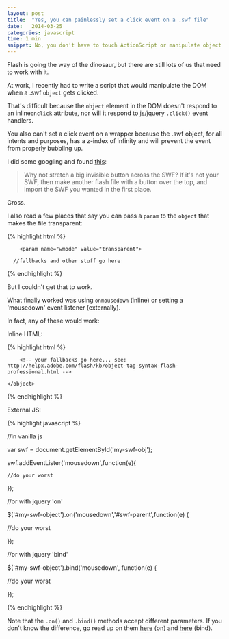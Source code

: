 ```yaml
---
layout: post
title:  "Yes, you can painlessly set a click event on a .swf file"
date:   2014-03-25
categories: javascript
time: 1 min
snippet: No, you don't have to touch ActionScript or manipulate object params in the DOM if you don't want to. Spoiler alert: 'mousedown', ftw.
---
```

Flash is going the way of the dinosaur, but there are still lots of us that need to work with it.

At work, I recently had to write a script that would manipulate the DOM when a .swf `object` gets clicked.

That's difficult because the `object` element in the DOM doesn't respond to an inline`onclick` attribute, nor will it respond to js/jquery `.click()` event handlers.

You also can't set a click event on a wrapper because the .swf object, for all intents and purposes, has a z-index of infinity and will prevent the event from properly bubbling up.

I did some googling and found [this](http://stackoverflow.com/questions/1927627/how-to-add-click-event-to-swf-file):

> Why not stretch a big invisible button across the SWF? If it's not your SWF, then make another flash file with a button over the top, and import the SWF you wanted in the first place.

Gross.

I also read a few places that say you can pass a `param` to the `object` that makes the file transparent:

{% highlight html %}

<object data="yourMovie.swf" type="application/x-shockwave-flash" width="740" height="103" id="menu" align="middle"><param name="allowScriptAccess" value="sameDomain">

        <param name="wmode" value="transparent">

      //fallbacks and other stuff go here
</object>


{% endhighlight %}

But I couldn't get that to work.

What finally worked was using `onmousedown` (inline) or setting a 'mousedown' event listener (externally).

In fact, any of these would work:

Inline HTML:

{% highlight html %}

<script>

    $(document).ready(function(){

        function awesomeFunction(){

            //do your worst

        }

    });

</script>

<body>
    <object onmousedown="awesomeFunction()" classid="clsid:d27cdb6e-ae6d-11cf-96b8-444553540000" width="550" height="400" id="movie_name" align="middle">
        <param name="movie" value="movie_name.swf"/>

        <!-- your fallbacks go here... see: http://helpx.adobe.com/flash/kb/object-tag-syntax-flash-professional.html -->

    </object>
</body>
{% endhighlight %}



External JS:

{% highlight javascript %}

//in vanilla js

var swf = document.getElementById('my-swf-obj');

swf.addEventLister('mousedown',function(e){

	//do your worst

});


//or with jquery 'on'

$('#my-swf-object').on('mousedown','#swf-parent',function(e) {

   //do your worst

});

//or with jquery 'bind'

$('#my-swf-object').bind('mousedown', function(e) {

   //do your worst

});

{% endhighlight %}

Note that the `.on()` and `.bind()` methods accept different parameters. If you don't know the difference, go read up on them [here](https://api.jquery.com/on/) (on) and [here](https://api.jquery.com/bind/) (bind).
